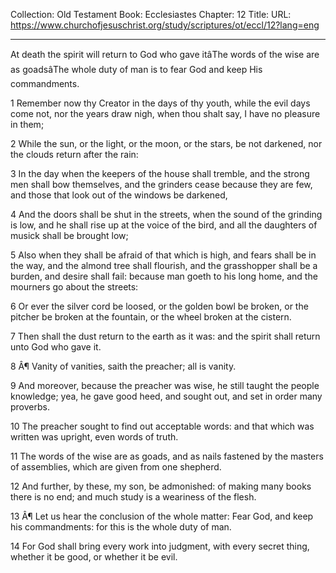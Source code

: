 Collection: Old Testament
Book: Ecclesiastes
Chapter: 12
Title: 
URL: https://www.churchofjesuschrist.org/study/scriptures/ot/eccl/12?lang=eng

---

At death the spirit will return to God who gave itâThe words of the wise are as goadsâThe whole duty of man is to fear God and keep His commandments.

1 Remember now thy Creator in the days of thy youth, while the evil days come not, nor the years draw nigh, when thou shalt say, I have no pleasure in them;

2 While the sun, or the light, or the moon, or the stars, be not darkened, nor the clouds return after the rain:

3 In the day when the keepers of the house shall tremble, and the strong men shall bow themselves, and the grinders cease because they are few, and those that look out of the windows be darkened,

4 And the doors shall be shut in the streets, when the sound of the grinding is low, and he shall rise up at the voice of the bird, and all the daughters of musick shall be brought low;

5 Also when they shall be afraid of that which is high, and fears shall be in the way, and the almond tree shall flourish, and the grasshopper shall be a burden, and desire shall fail: because man goeth to his long home, and the mourners go about the streets:

6 Or ever the silver cord be loosed, or the golden bowl be broken, or the pitcher be broken at the fountain, or the wheel broken at the cistern.

7 Then shall the dust return to the earth as it was: and the spirit shall return unto God who gave it.

8 Â¶ Vanity of vanities, saith the preacher; all is vanity.

9 And moreover, because the preacher was wise, he still taught the people knowledge; yea, he gave good heed, and sought out, and set in order many proverbs.

10 The preacher sought to find out acceptable words: and that which was written was upright, even words of truth.

11 The words of the wise are as goads, and as nails fastened by the masters of assemblies, which are given from one shepherd.

12 And further, by these, my son, be admonished: of making many books there is no end; and much study is a weariness of the flesh.

13 Â¶ Let us hear the conclusion of the whole matter: Fear God, and keep his commandments: for this is the whole duty of man.

14 For God shall bring every work into judgment, with every secret thing, whether it be good, or whether it be evil.
